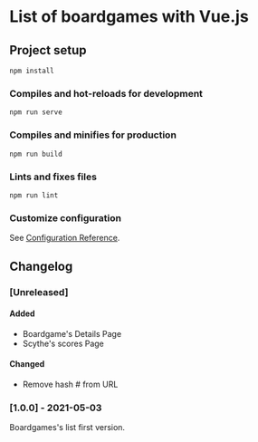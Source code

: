 # List of boardgames with Vue.js

## Project setup

```
npm install
```

### Compiles and hot-reloads for development

```
npm run serve
```

### Compiles and minifies for production

```
npm run build
```

### Lints and fixes files

```
npm run lint
```

### Customize configuration

See [Configuration Reference](https://cli.vuejs.org/config/).

## Changelog

### [Unreleased]

#### Added

- Boardgame's Details Page
- Scythe's scores Page

#### Changed

- Remove hash # from URL

### [1.0.0] - 2021-05-03

Boardgames's list first version.
